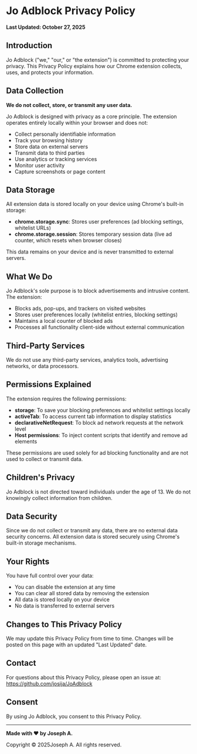 # Jo Adblock Privacy Policy

**Last Updated: October 27, 2025**

## Introduction

Jo Adblock ("we," "our," or "the extension") is committed to protecting your privacy. This Privacy Policy explains how our Chrome extension collects, uses, and protects your information.

## Data Collection

**We do not collect, store, or transmit any user data.**

Jo Adblock is designed with privacy as a core principle. The extension operates entirely locally within your browser and does not:

- Collect personally identifiable information
- Track your browsing history
- Store data on external servers
- Transmit data to third parties
- Use analytics or tracking services
- Monitor user activity
- Capture screenshots or page content

## Data Storage

All extension data is stored locally on your device using Chrome's built-in storage:

- **chrome.storage.sync**: Stores user preferences (ad blocking settings, whitelist URLs)
- **chrome.storage.session**: Stores temporary session data (live ad counter, which resets when browser closes)

This data remains on your device and is never transmitted to external servers.

## What We Do

Jo Adblock's sole purpose is to block advertisements and intrusive content. The extension:

- Blocks ads, pop-ups, and trackers on visited websites
- Stores user preferences locally (whitelist entries, blocking settings)
- Maintains a local counter of blocked ads
- Processes all functionality client-side without external communication

## Third-Party Services

We do not use any third-party services, analytics tools, advertising networks, or data processors.

## Permissions Explained

The extension requires the following permissions:

- **storage**: To save your blocking preferences and whitelist settings locally
- **activeTab**: To access current tab information to display statistics
- **declarativeNetRequest**: To block ad network requests at the network level
- **Host permissions**: To inject content scripts that identify and remove ad elements

These permissions are used solely for ad blocking functionality and are not used to collect or transmit data.

## Children's Privacy

Jo Adblock is not directed toward individuals under the age of 13. We do not knowingly collect information from children.

## Data Security

Since we do not collect or transmit any data, there are no external data security concerns. All extension data is stored securely using Chrome's built-in storage mechanisms.

## Your Rights

You have full control over your data:

- You can disable the extension at any time
- You can clear all stored data by removing the extension
- All data is stored locally on your device
- No data is transferred to external servers

## Changes to This Privacy Policy

We may update this Privacy Policy from time to time. Changes will be posted on this page with an updated "Last Updated" date.

## Contact

For questions about this Privacy Policy, please open an issue at: https://github.com/josija/JoAdblock

## Consent

By using Jo Adblock, you consent to this Privacy Policy.

---

**Made with ❤️ by Joseph A.**

Copyright © 2025Joseph A. All rights reserved.
